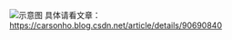 ![示意图](http://upload-images.jianshu.io/upload_images/944365-bdc91ae1bd3f6449.png?imageMogr2/auto-orient/strip%7CimageView2/2/w/1240)
具体请看文章：https://carsonho.blog.csdn.net/article/details/90690840
